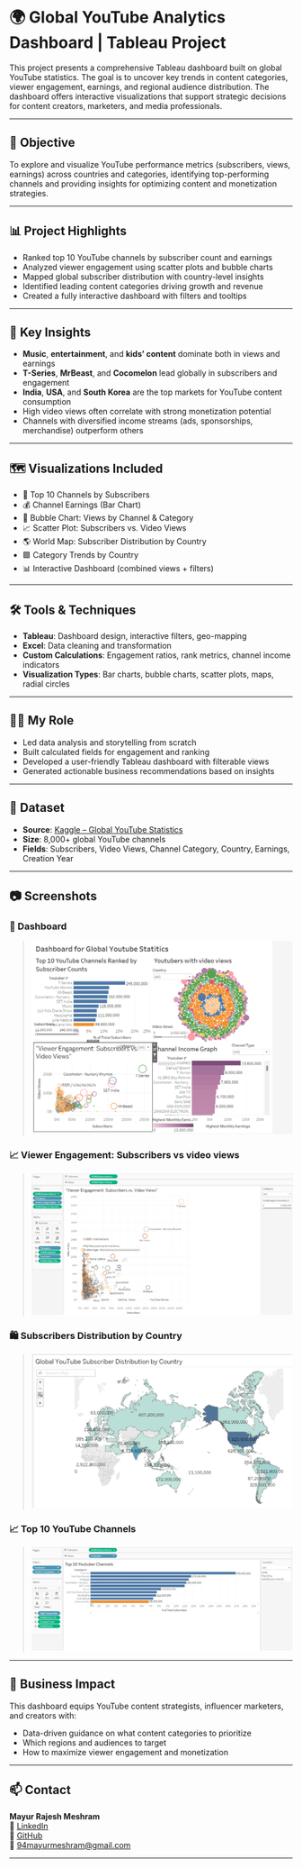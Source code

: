 # 🌍 Global YouTube Analytics Dashboard | Tableau Project

This project presents a comprehensive Tableau dashboard built on global YouTube statistics. The goal is to uncover key trends in content categories, viewer engagement, earnings, and regional audience distribution. The dashboard offers interactive visualizations that support strategic decisions for content creators, marketers, and media professionals.

---

## 📌 Objective

To explore and visualize YouTube performance metrics (subscribers, views, earnings) across countries and categories, identifying top-performing channels and providing insights for optimizing content and monetization strategies.

---

## 📊 Project Highlights

- Ranked top 10 YouTube channels by subscriber count and earnings
- Analyzed viewer engagement using scatter plots and bubble charts
- Mapped global subscriber distribution with country-level insights
- Identified leading content categories driving growth and revenue
- Created a fully interactive dashboard with filters and tooltips

---

## 🧠 Key Insights

- **Music**, **entertainment**, and **kids’ content** dominate both in views and earnings
- **T-Series**, **MrBeast**, and **Cocomelon** lead globally in subscribers and engagement
- **India**, **USA**, and **South Korea** are the top markets for YouTube content consumption
- High video views often correlate with strong monetization potential
- Channels with diversified income streams (ads, sponsorships, merchandise) outperform others

---

## 🗺️ Visualizations Included

- 📌 Top 10 Channels by Subscribers
- 💰 Channel Earnings (Bar Chart)
- 🔵 Bubble Chart: Views by Channel & Category
- 📈 Scatter Plot: Subscribers vs. Video Views
- 🌎 World Map: Subscriber Distribution by Country
- 🟩 Category Trends by Country
- 📊 Interactive Dashboard (combined views + filters)

---

## 🛠️ Tools & Techniques

- **Tableau**: Dashboard design, interactive filters, geo-mapping
- **Excel**: Data cleaning and transformation
- **Custom Calculations**: Engagement ratios, rank metrics, channel income indicators
- **Visualization Types**: Bar charts, bubble charts, scatter plots, maps, radial circles

---

## 👨‍💻 My Role

- Led data analysis and storytelling from scratch
- Built calculated fields for engagement and ranking
- Developed a user-friendly Tableau dashboard with filterable views
- Generated actionable business recommendations based on insights

---

## 📁 Dataset

- **Source**: [Kaggle – Global YouTube Statistics](https://www.kaggle.com/datasets/nelgiriyewithana/global-youtube-statistics)
- **Size**: 8,000+ global YouTube channels
- **Fields**: Subscribers, Video Views, Channel Category, Country, Earnings, Creation Year

---

## 📷 Screenshots

### 🧩 Dashboard

> ![Dashboard](Screenshots/Dashboard_Snapshot.png)

### 📈 Viewer Engagement: Subscribers vs video views

> ![Viewer_Engagement](Screenshots/Viewer_Engagement.png)

### 🛍️ Subscribers Distribution by Country

> ![Subscriber_distribution](Screenshots/Subscriber_distribution.png)

### 📈 Top 10 YouTube Channels

> ![Top_YouTube_Channels](Screenshots/Top_YouTube_Channels.png)

---


## 📌 Business Impact

This dashboard equips YouTube content strategists, influencer marketers, and creators with:
- Data-driven guidance on what content categories to prioritize
- Which regions and audiences to target
- How to maximize viewer engagement and monetization

---

## 📫 Contact

**Mayur Rajesh Meshram**  
🔗 [LinkedIn](https://www.linkedin.com/in/mayur-meshram9)  
🔗 [GitHub](https://github.com/mmeshram6694)  
📧 94mayurmeshram@gmail.com

---
